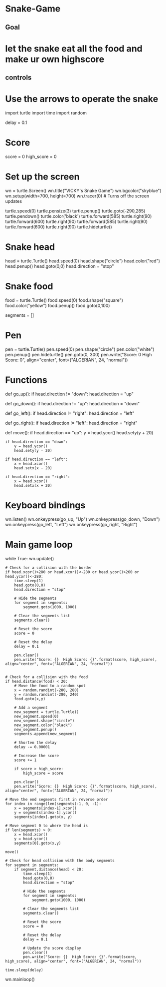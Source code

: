# Snake-Game

## Goal

# let the snake eat all the food and make ur own highscore

## controls

# Use the arrows to operate the snake

import turtle
import time
import random

delay = 0.1

# Score
score = 0
high_score = 0

# Set up the screen
wn = turtle.Screen()
wn.title("VICKY's Snake Game")
wn.bgcolor("skyblue")
wn.setup(width=700, height=700)
wn.tracer(0) # Turns off the screen updates

turtle.speed(0)
turtle.pensize(3)
turtle.penup()
turtle.goto(-290,285)
turtle.pendown()
turtle.color('black')
turtle.forward(585)
turtle.right(90)
turtle.forward(600)
turtle.right(90)
turtle.forward(585)
turtle.right(90)
turtle.forward(600)
turtle.right(90)
turtle.hideturtle()



# Snake head
head = turtle.Turtle()
head.speed(0)
head.shape("circle")
head.color("red")
head.penup()
head.goto(0,0)
head.direction = "stop"

# Snake food
food = turtle.Turtle()
food.speed(0)
food.shape("square")
food.color("yellow")
food.penup()
food.goto(0,100)

segments = []

# Pen
pen = turtle.Turtle()
pen.speed(0)
pen.shape("circle")
pen.color("white")
pen.penup()
pen.hideturtle()
pen.goto(0, 300)
pen.write("Score: 0  High Score: 0", align="center", font=("ALGERIAN", 24, "normal"))

# Functions
def go_up():
    if head.direction != "down":
        head.direction = "up"

def go_down():
    if head.direction != "up":
        head.direction = "down"

def go_left():
    if head.direction != "right":
        head.direction = "left"

def go_right():
    if head.direction != "left":
        head.direction = "right"

def move():
    if head.direction == "up":
        y = head.ycor()
        head.sety(y + 20)

    if head.direction == "down":
        y = head.ycor()
        head.sety(y - 20)

    if head.direction == "left":
        x = head.xcor()
        head.setx(x - 20)

    if head.direction == "right":
        x = head.xcor()
        head.setx(x + 20)

# Keyboard bindings
wn.listen()
wn.onkeypress(go_up, "Up")
wn.onkeypress(go_down, "Down")
wn.onkeypress(go_left, "Left")
wn.onkeypress(go_right, "Right")

# Main game loop
while True:
    wn.update()

    # Check for a collision with the border
    if head.xcor()>280 or head.xcor()<-280 or head.ycor()>260 or head.ycor()<-280:
        time.sleep(1)
        head.goto(0,0)
        head.direction = "stop"

        # Hide the segments
        for segment in segments:
            segment.goto(1000, 1000)

        # Clear the segments list
        segments.clear()

        # Reset the score
        score = 0

        # Reset the delay
        delay = 0.1

        pen.clear()
        pen.write("Score: {}  High Score: {}".format(score, high_score), align="center", font=("ALGERIAN", 24, "normal"))


    # Check for a collision with the food
    if head.distance(food) < 20:
        # Move the food to a random spot
        x = random.randint(-280, 280)
        y = random.randint(-280, 240)
        food.goto(x,y)

        # Add a segment
        new_segment = turtle.Turtle()
        new_segment.speed(0)
        new_segment.shape("circle")
        new_segment.color("black")
        new_segment.penup()
        segments.append(new_segment)

        # Shorten the delay
        delay -= 0.00001

        # Increase the score
        score += 1

        if score > high_score:
            high_score = score

        pen.clear()
        pen.write("Score: {}  High Score: {}".format(score, high_score), align="center", font=("ALGERIAN", 24, "normal"))

    # Move the end segments first in reverse order
    for index in range(len(segments)-1, 0, -1):
        x = segments[index-1].xcor()
        y = segments[index-1].ycor()
        segments[index].goto(x, y)

    # Move segment 0 to where the head is
    if len(segments) > 0:
        x = head.xcor()
        y = head.ycor()
        segments[0].goto(x,y)

    move()

    # Check for head collision with the body segments
    for segment in segments:
        if segment.distance(head) < 20:
            time.sleep(1)
            head.goto(0,0)
            head.direction = "stop"

            # Hide the segments
            for segment in segments:
                segment.goto(1000, 1000)

            # Clear the segments list
            segments.clear()

            # Reset the score
            score = 0

            # Reset the delay
            delay = 0.1

            # Update the score display
            pen.clear()
            pen.write("Score: {}  High Score: {}".format(score, high_score), align="center", font=("ALGERIAN", 24, "normal"))

    time.sleep(delay)

wn.mainloop()
